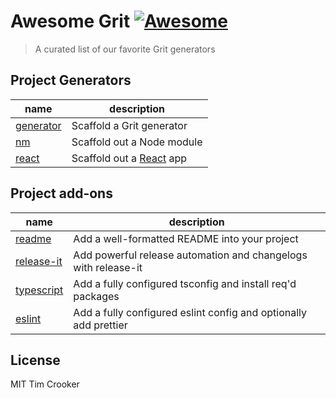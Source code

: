 # Awesome Grit [![Awesome](https://awesome.re/badge-flat.svg)](https://awesome.re)

> A curated list of our favorite Grit generators

## Project Generators

| name                                                      | description                                     |
| --------------------------------------------------------- | ----------------------------------------------- |
| [generator](https://github.com/TimCrooker/grit-generator) | Scaffold a Grit generator                       |
| [nm](https://github.com/saojs/grit-nm)                     | Scaffold out a Node module                      |
| [react](https://github.com/TimCrooker/grit-react)               | Scaffold out a [React](https://reactjs.org) app |

## Project add-ons

| name                                                        | description                                                      |
| ----------------------------------------------------------- | ---------------------------------------------------------------- |
| [readme](https://github.com/TimCrooker/grit-readme)         | Add a well-formatted README into your project                    |
| [release-it](https://github.com/TimCrooker/grit-release-it) | Add powerful release automation and changelogs with release-it   |
| [typescript](https://github.com/TimCrooker/grit-typescript) | Add a fully configured tsconfig and install req'd packages       |
| [eslint](https://github.com/TimCrooker/grit-typescript)     | Add a fully configured eslint config and optionally add prettier |

## License

MIT Tim Crooker